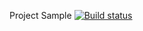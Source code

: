 Project Sample [![Build status](https://ci.appveyor.com/api/projects/status/clo9uux9cwbou6s3?svg=true)](https://ci.appveyor.com/project/NataKozlova/bdd)
